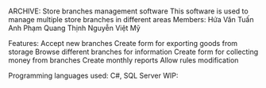 # 
ARCHIVE:
Store branches management software
This software is used to manage multiple store branches in different areas
Members:
Hứa Văn Tuấn Anh
Phạm Quang Thịnh
Nguyễn Việt Mỹ

Features:
Accept new branches 
Create form for exporting goods from storage 
Browse different branches for information 
Create form for collecting money from branches
Create monthly reports
Allow rules modification 

Programming languages used: C#, SQL Server
WIP:

